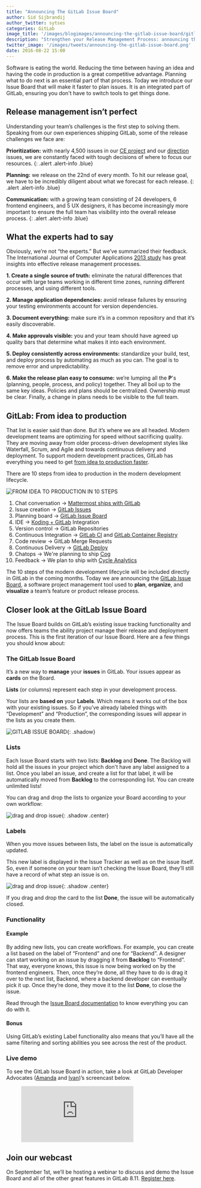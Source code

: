 ```yaml
---
title: "Announcing The GitLab Issue Board"
author: Sid Sijbrandij
author_twitter: sytses
categories: GitLab
image_title: '/images/blogimages/announcing-the-gitlab-issue-board/gitlab-issue-board-cover.png'
description: "Strengthen your Release Management Process: announcing the GitLab Issue Board!"
twitter_image: '/images/tweets/announcing-the-gitlab-issue-board.png'
date: 2016-08-22 15:00
---
```


Software is eating the world. Reducing the time between having an idea and having the code in production 
is a great competitive advantage. Planning what to do next is an essential part of that process. Today we 
introduce our Issue Board that will make it faster to plan issues. It is an integrated part of GitLab, ensuring 
you don't have to switch tools to get things done.

<!-- more -->

## Release management isn’t perfect

Understanding your team’s challenges is the first step to solving them.
Speaking from our own experiences shipping GitLab, some of the release
challenges we face are:

**Prioritization:** with nearly 4,500 issues in our [CE project][ce] and
our [direction] issues, we are constantly faced with tough decisions of
where to focus our resources.
{: .alert .alert-info .blue}

**Planning:** we release on the 22nd of every month. To hit our release goal,
we have to be incredibly diligent about what we forecast for each release.
{: .alert .alert-info .blue}

**Communication:** with a growing team consisting of 24 developers, 6 frontend
engineers, and 5 UX designers, it has become increasingly more important to
ensure the full team has visibility into the overall release process.
{: .alert .alert-info .blue}

## What the experts had to say

Obviously, we’re not “the experts.” But we’ve summarized their feedback.
The International Journal of Computer Applications [2013 study][2013] has
great insights into effective release management processes.

<i class="fa fa-globe fa-fw font-awesome purple" aria-hidden="true"></i> **1. Create
a single source of truth:** eliminate the natural differences that
occur with large teams working in different time zones, running different
processes, and using different tools.

<i class="fa fa-arrows-alt fa-fw font-awesome orange" aria-hidden="true"></i> **2. Manage
application dependencies:** avoid release failures by ensuring your
testing environments account for version dependencies.

<i class="fa fa-pencil-square-o fa-fw font-awesome purple" aria-hidden="true"></i> **3. Document
everything:** make sure it’s in a common repository and that it’s
easily discoverable.

<i class="fa fa-eye fa-fw font-awesome orange" aria-hidden="true"></i> **4. Make
approvals visible:** you and your team should have agreed up quality
bars that determine what makes it into each environment.

<i class="fa fa-terminal fa-fw font-awesome purple" aria-hidden="true"></i> **5. Deploy
consistently across environments:** standardize your build, test,
and deploy process by automating as much as you can. The goal is to
remove error and unpredictability.

<i class="fa fa-crosshairs fa-fw font-awesome orange" aria-hidden="true"></i> **6. Make
the release plan easy to consume:** we’re lumping all the
**P**'s (planning, people, process, and policy) together. They all boil up to
the same key ideas. Policies and plans should be centralized. Ownership must
be clear. Finally, a change in plans needs to be visible to the full team.

## GitLab: From idea to production

That list is easier said than done. But it’s where we are all headed.
Modern development teams are optimizing for speed without sacrificing quality.
They are moving away from older process-driven development styles like Waterfall,
Scrum, and Agile and towards continuous delivery and deployment. To
support modern development practices, GitLab has everything you need to get
[from idea to production faster][cd].

There are 10 steps from idea to production in the modern development lifecycle.

![FROM IDEA TO PRODUCTION IN 10 STEPS](/images/blogimages/announcing-the-gitlab-issue-board/10-step-dev-lifecycle-plan.png)

1. Chat conversation &#8594; [Mattermost ships with GitLab][mattermost]
1. Issue creation &#8594; [GitLab Issues][issue]
1. Planning board &#8594; [GitLab Issue Board]
1. IDE &#8594; [Koding + GitLab][koding] Integration
1. Version control &#8594; GitLab Repositories
1. Continuous Integration &#8594; [GitLab CI][ci] and [GitLab Container Registry][container]
1. Code review &#8594; GitLab Merge Requests
1. Continuous Delivery &#8594; [GitLab Deploy][cd]
1. Chatops &#8594; We're planning to ship [Cog]
1. Feedback &#8594; We plan to ship with [Cycle Analytics][cycle]

The 10 steps of the modern development lifecycle will be included directly in
GitLab in the coming months. Today we are announcing the [GitLab Issue Board],
a software project management tool used to **plan**, **organize**, and **visualize** a team’s
feature or product release process.

## Closer look at the GitLab Issue Board

The Issue Board builds on GitLab’s existing issue tracking functionality and now
offers teams the ability project manage their release and deployment process. This
is the first iteration of our Issue Board. Here are a few things you should know about:

### The GitLab Issue Board

<i class="fa fa-check-circle-o fa-fw font-awesome green" aria-hidden="true"></i> It’s
a new way to **manage** your **issues** in GitLab. Your issues appear as **cards** on the Board.

<i class="fa fa-check-circle-o fa-fw font-awesome green" aria-hidden="true"></i> **Lists**
(or columns) represent each step in your development process.

<i class="fa fa-check-circle-o fa-fw font-awesome green" aria-hidden="true"></i> Your
lists are **based on** your **Labels**. Which means it works out of the box with your existing issues.
So if you’ve already labeled things with “Development” and “Production”, the corresponding issues will
appear in the lists as you create them.

![GITLAB ISSUE BOARD](/images/blogimages/announcing-the-gitlab-issue-board/gitlab-issue-board.png){: .shadow}

### Lists

<i class="fa fa-check-circle-o fa-fw font-awesome green" aria-hidden="true"></i> Each
Issue Board starts with two lists: **Backlog** and **Done**. The Backlog will hold all the issues in
your project which don't have any label assigned to a list. Once you label an issue, and create a list for that
label, it will be automatically moved from **Backlog** to the corresponding list. You can create unlimited lists!

<i class="fa fa-check-circle-o fa-fw font-awesome green" aria-hidden="true"></i> You
can drag and drop the lists to organize your Board according to your own workflow:

![drag and drop issue](/images/blogimages/announcing-the-gitlab-issue-board/gif-drag-and-drop-list.gif){: .shadow .center}

### Labels

<i class="fa fa-check-circle-o fa-fw font-awesome green" aria-hidden="true"></i> When
you move issues between lists, the label on the issue is automatically updated.

<i class="fa fa-check-circle-o fa-fw font-awesome green" aria-hidden="true"></i> This
new label is displayed in the Issue Tracker as well as on the issue itself. So, even if someone on
your team isn’t checking the Issue Board, they’ll still have a record of what step an issue is on.

![drag and drop issue](/images/blogimages/announcing-the-gitlab-issue-board/gif-drag-and-drop.gif){: .shadow .center}

<i class="fa fa-check-circle-o fa-fw font-awesome green" aria-hidden="true"></i> If
you drag and drop the card to the list **Done**, the issue will be automatically closed.

### Functionality

#### Example

<i class="fa fa-check-circle-o fa-fw font-awesome green" aria-hidden="true"></i> By
adding new lists, you can create workflows. For example, you can create a list
based on the label of “Frontend” and one for “Backend”. A designer can start working on
an issue by dragging it from **Backlog** to “Frontend”. That way, everyone knows,
this issue is now being worked on by the frontend engineers.
Then, once they’re done, all they have to do is drag it over to the next list, Backend,
where a backend developer can eventually pick it up. Once they’re done, they move it to
the list **Done**, to close the issue.

Read through the [Issue Board documentation][doc] to know everything you can do with it.

#### Bonus

<i class="fa fa-check-circle-o fa-fw font-awesome green" aria-hidden="true"></i> Using
GitLab’s existing Label functionality also means that you’ll have all the same
filtering and sorting abilities you see across the rest of the product.

### Live demo

<i class="fa fa-check-circle-o fa-fw font-awesome green" aria-hidden="true"></i> To
see the GitLab Issue Board in action, take a look at GitLab Developer Advocates
([Amanda] and [Ivan])’s screencast below.

<figure class="video_container">
  <iframe src="https://www.youtube.com/embed/UWsJ8tkHAa8" frameborder="0" allowfullscreen="true"> </iframe>
</figure>

## Join our webcast

On September 1st, we’ll be hosting a webinar to discuss and demo the Issue Board and all of the other
great features in GitLab 8.11. [Register here][webcast].

<!-- identifiers -->

[2013]: http://citeseerx.ist.psu.edu/viewdoc/download?doi=10.1.1.403.1791&rep=rep1&type=pdf
[about-gitlab-com]: htpps://about.gitlab.com/
[cd]: https://about.gitlab.com/2016/08/05/continuous-integration-delivery-and-deployment-with-gitlab/
[ce]: https://gitlab.com/gitlab-org/gitlab-ce/issues
[ci]: https://about.gitlab.com/gitlab-ci/
[cog]: https://gitlab.com/gitlab-org/omnibus-gitlab/issues/1412
[container]: https://about.gitlab.com/2016/05/23/gitlab-container-registry/
[cycle]: https://gitlab.com/gitlab-org/gitlab-ee/issues/847
[direction]: https://about.gitlab.com/direction/
[doc]: http://docs.gitlab.com/ce/user/project/issue_board.html
[GitLab Issue Board]: /solutions/issueboard/
[issue]: https://about.gitlab.com/2016/03/03/start-with-an-issue/
[koding]: https://about.gitlab.com/2016/07/26/koding-and-gitlab-integrated/
[mattermost]: https://about.gitlab.com/2015/08/18/gitlab-loves-mattermost/
[webcast]: https://Page.gitlab.com/IssueBoardWebcast_LandingPage.html
[Amanda]: https://twitter.com/AmbassadorAwsum
[Ivan]: https://twitter.com/inemation

<style>
  .blue {
    color: rgb(49,112,143);
  }
  .center {
    display: block;
    margin-right: auto;
    margin-left: auto;
  }
  .font-awesome {
    font-size:.85em;
  }
  .purple {
    color:rgb(107,79,187);
  }
  .orange {
    color:rgb(252,109,38);
  }
  .green {
    color: rgb(60,118,61);
  }
</style>
